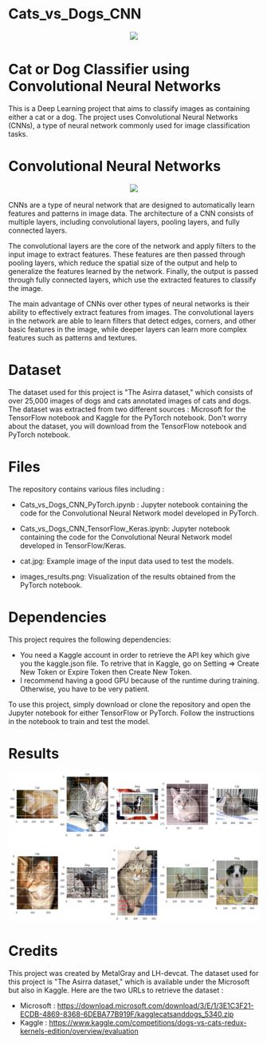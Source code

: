 # Cats_vs_Dogs_CNN

<p align="center">
  <img src="https://www.finder.com.au/niche-builder/5f7d3685592c8.jpg?fit=1200"/>
</p>

# Cat or Dog Classifier using Convolutional Neural Networks

This is a Deep Learning project that aims to classify images as containing either a cat or a dog. The project uses Convolutional Neural Networks (CNNs), a type of neural network commonly used for image classification tasks.

# Convolutional Neural Networks

<p align="center">
  <img src="https://d33wubrfki0l68.cloudfront.net/a7664cf19de33b2c71a482629f27a0d70f715b77/6949d/images/blog/a-comprehensive-guide-to-convolutional-neural-networks-the-eli5-way.jpg"/>
</p>

CNNs are a type of neural network that are designed to automatically learn features and patterns in image data. The architecture of a CNN consists of multiple layers, including convolutional layers, pooling layers, and fully connected layers.

The convolutional layers are the core of the network and apply filters to the input image to extract features. These features are then passed through pooling layers, which reduce the spatial size of the output and help to generalize the features learned by the network. Finally, the output is passed through fully connected layers, which use the extracted features to classify the image.

The main advantage of CNNs over other types of neural networks is their ability to effectively extract features from images. The convolutional layers in the network are able to learn filters that detect edges, corners, and other basic features in the image, while deeper layers can learn more complex features such as patterns and textures.

# Dataset
The dataset used for this project is "The Asirra dataset," which consists of over 25,000 images of dogs and cats annotated images of cats and dogs. The dataset was extracted from two different sources : Microsoft for the TensorFlow notebook and Kaggle for the PyTorch notebook. Don't worry about the dataset, you will download from the TensorFlow notebook and PyTorch notebook.

# Files
The repository contains various files including :

- Cats_vs_Dogs_CNN_PyTorch.ipynb : Jupyter notebook containing the code for the Convolutional Neural Network model developed in PyTorch.

- Cats_vs_Dogs_CNN_TensorFlow_Keras.ipynb: Jupyter notebook containing the code for the Convolutional Neural Network model developed in TensorFlow/Keras.

- cat.jpg: Example image of the input data used to test the models.

- images_results.png: Visualization of the results obtained from the PyTorch notebook.

# Dependencies
This project requires the following dependencies:
- You need a Kaggle account in order to retrieve the API key which give you the kaggle.json file. To retrive that in Kaggle, go on Setting => Create New Token or Expire Token then Create New Token.
- I recommend having a good GPU because of the runtime during training. Otherwise, you have to be very patient.

To use this project, simply download or clone the repository and open the Jupyter notebook for either TensorFlow or PyTorch. Follow the instructions in the notebook to train and test the model.

# Results

<p align="center">
  <img src="https://raw.githubusercontent.com/MetalGray/Cat_vs_Dogs_CNN/main/images_results.png" />
</p>

# Credits
This project was created by MetalGray and LH-devcat. The dataset used for this project is "The Asirra dataset," which is available under the Microsoft but also in Kaggle. Here are the two URLs to retrieve the dataset :

- Microsoft : https://download.microsoft.com/download/3/E/1/3E1C3F21-ECDB-4869-8368-6DEBA77B919F/kagglecatsanddogs_5340.zip
- Kaggle : https://www.kaggle.com/competitions/dogs-vs-cats-redux-kernels-edition/overview/evaluation
